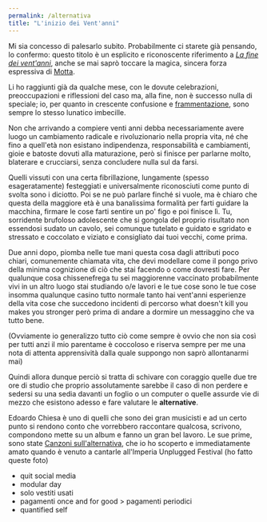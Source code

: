 ```yaml
---
permalink: /alternativa
title: "L'inizio dei Vent'anni"
---
```

Mi sia concesso di palesarlo subito. Probabilmente ci starete già pensando, lo confermo: questo titolo è un esplicito e riconoscente riferimento a [*La fine dei vent'anni*](https://it.wikipedia.org/wiki/La_fine_dei_vent%27anni), anche se mai saprò toccare la magica, sincera forza espressiva di [Motta](https://it.wikipedia.org/wiki/Motta_(cantante)).

Li ho raggiunti già da qualche mese, con le dovute celebrazioni, preoccupazioni e riflessioni del caso ma, alla fine, non è successo nulla di speciale; io, per quanto in crescente confusione e [frammentazione](/frammenti), sono sempre lo stesso lunatico imbecille.

Non che arrivando a compiere venti anni debba necessariamente avere luogo un cambiamento radicale e rivoluzionario nella propria vita, né che fino a quell'età non esistano indipendenza, responsabilità e cambiamenti, gioie e batoste dovuti alla maturazione, però si finisce per parlarne molto, blaterare e crucciarsi, senza concludere nulla sul da farsi.

Quelli vissuti con una certa fibrillazione, lungamente (spesso esageratamente) festeggiati e universalmente riconosciuti come punto di svolta sono i diciotto. Poi se ne può parlare finché si vuole, ma è chiaro che questa della maggiore età è una banalissima formalità per farti guidare la macchina, firmare le cose farti sentire un po' figo e poi finisce lì. Tu, sorridente brufoloso adolescente che si gongola del proprio risultato non essendosi sudato un cavolo, sei comunque tutelato e guidato e sgridato e stressato e coccolato e viziato e consigliato dai tuoi vecchi, come prima.

Due anni dopo, piomba nelle tue mani questa cosa dagli attributi poco chiari, comunemente chiamata vita, che devi modellare come il pongo privo della minima cognizione di ciò che stai facendo o come dovresti fare. Per qualunque cosa chissenefrega tu sei maggiorenne vaccinato probabilmente vivi in un altro luogo stai studiando o/e lavori e le tue cose sono le tue cose insomma qualunque casino tutto normale tanto hai vent'anni esperienze della vita cose che succedono incidenti di percorso what doesn't kill you makes you stronger però prima di andare a dormire un messaggino che va tutto bene.

(Ovviamente io generalizzo tutto ciò come sempre è ovvio che non sia così per tutti anzi il mio parentame è coccoloso e riserva sempre per me una nota di attenta apprensività dalla quale suppongo non saprò allontanarmi mai)

Quindi allora dunque perciò si tratta di schivare con coraggio quelle due tre ore di studio che proprio assolutamente sarebbe il caso di non perdere e sedersi su una sedia davanti un foglio o un computer o quelle assurde vie di mezzo che esistono adesso e fare valutare le **alternative**.

Edoardo Chiesa è uno di quelli che sono dei gran musicisti e ad un certo punto si rendono conto che vorrebbero raccontare qualcosa, scrivono, compondono mette su un album e fanno un gran bel lavoro. Le sue prime, sono state [Canzoni sull'alternativa](https://www.rockit.it/edoardochiesa/album/canzoni-sullalternativa/28136), che io ho scoperto e immediatamente amato quando è venuto a cantarle all'Imperia Unplugged Festival (ho fatto queste foto)

- quit social media
- modular day
- solo vestiti usati
- pagamenti once and for good > pagamenti periodici
- quantified self
